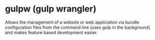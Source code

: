 gulpw (gulp wrangler)
====================

Allows the management of a website or web application via bundle configuration files from the
command line (uses gulp in the background) and makes feature based development easier.
